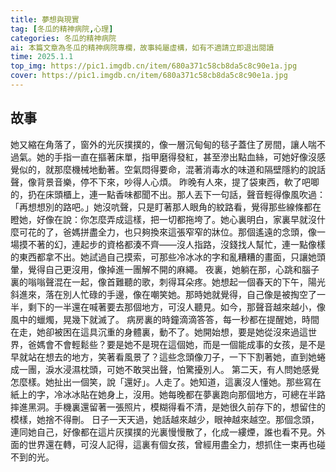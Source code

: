 ```yaml
---
title: 夢想與現實
tag: [冬瓜的精神病院,心理]
categories: 冬瓜的精神病院
ai: 本篇文章為冬瓜的精神病院專欄，故事純屬虛構，如有不適請立即退出閱讀
time: 2025.1.1
top_img: https://pic1.imgdb.cn/item/680a371c58cb8da5c8c90e1a.jpg
cover: https://pic1.imgdb.cn/item/680a371c58cb8da5c8c90e1a.jpg
---
```


## 故事

她又縮在角落了，窗外的光灰撲撲的，像一層沉甸甸的毯子蓋住了房間，讓人喘不過氣。她的手指一直在摳著床單，指甲磨得發紅，甚至滲出點血絲，可她好像沒感覺似的，就那麼機械地動著。空氣悶得要命，混著消毒水的味道和隔壁隱約的說話聲，像背景音樂，停不下來，吵得人心煩。
昨晚有人來，提了袋東西，軟了吧唧的，扔在床頭櫃上，連一點香味都聞不出。那人丟下一句話，聲音輕得像風吹過：「再想想別的路吧。」她沒吭聲，只是盯著那人眼角的紋路看，覺得那些線條都在瞪她，好像在說：你怎麼弄成這樣，把一切都拖垮了。她心裏明白，家裏早就沒什麼可花的了，爸媽拼盡全力，也只夠換來這張窄窄的牀位。那個遙遠的念頭，像一場摸不著的幻，連起步的資格都湊不齊——沒人指路，沒錢找人幫忙，連一點像樣的東西都拿不出。她試過自己摸索，可那些冷冰冰的字和亂糟糟的畫面，只讓她頭暈，覺得自己更沒用，像掉進一團解不開的麻繩。
夜裏，她躺在那，心跳和腦子裏的嗡嗡聲混在一起，像首難聽的歌，刺得耳朵疼。她想起一個春天的下午，陽光斜進來，落在別人忙碌的手邊，像在嘲笑她。那時她就覺得，自己像是被掏空了一半，剩下的一半還在喊著要去那個地方，可沒人聽見。如今，那聲音越來越小，像風中的蠟燭，晃幾下就滅了。
病房裏的時鐘滴滴答答，每一秒都在提醒她，時間在走，她卻被困在這具沉重的身體裏，動不了。她開始想，要是她從沒來過這世界，爸媽會不會輕鬆些？要是她不是現在這個她，而是一個能成事的女孩，是不是早就站在想去的地方，笑著看風景了？這些念頭像刀子，一下下割著她，直到她蜷成一團，淚水浸濕枕頭，可她不敢哭出聲，怕驚擾別人。
第二天，有人問她感覺怎麼樣。她扯出一個笑，說「還好」。人走了。她知道，這裏沒人懂她。那些寫在紙上的字，冷冰冰貼在她身上，沒用。她每晚都在夢裏跑向那個地方，可總在半路摔進黑洞。手機裏還留著一張照片，模糊得看不清，是她很久前存下的，想留住的模樣，她捨不得刪。
日子一天天過，她話越來越少，眼神越來越空。那個念頭，連同她自己，好像都在這片灰撲撲的光裏慢慢散了，化成一縷煙，誰也看不見。外面的世界還在轉，可沒人記得，這裏有個女孩，曾經用盡全力，想抓住一束再也碰不到的光。